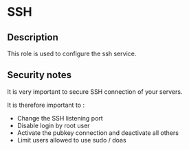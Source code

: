 SSH
=========

Description
-------
This role is used to configure the ssh service.

Security notes
-------
It is very important to secure SSH connection of your servers.

It is therefore important to :
- Change the SSH listening port
- Disable login by root user
- Activate the pubkey connection and deactivate all others
- Limit users allowed to use sudo / doas

